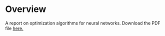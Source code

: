 <!--
  ** File Name: README.md
  ** Author:    Aditya Ramesh
  ** Date:      05/10/2015
  ** Contact:   _@adityaramesh.com
-->

# Overview

A report on optimization algorithms for neural networks. Download the PDF file
[here.](out/report.pdf)
